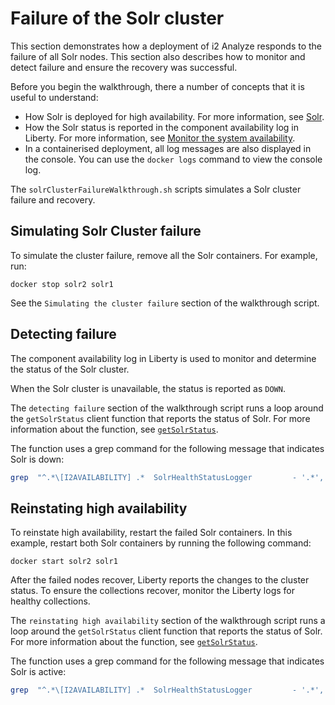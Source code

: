 # Failure of the Solr cluster
This section demonstrates how a deployment of i2 Analyze responds to the failure of all Solr nodes. This section also describes how to monitor and detect failure and ensure the recovery was successful.

Before you begin the walkthrough, there a number of concepts that it is useful to understand:
* How Solr is deployed for high availability. For more information, see [Solr](https://www.ibm.com/support/knowledgecenter/SSXVTH_latest/com.ibm.i2.eia.go.live.doc/solr_co.html).
* How the Solr status is reported in the component availability log in Liberty. For more information, see [Monitor the system availability](https://www.ibm.com/support/knowledgecenter/SSXVTH_latest/com.ibm.i2.eia.go.live.doc/ha_monitoring.html).
* In a containerised deployment, all log messages are also displayed in the console. You can use the `docker logs` command to view the console log.

The `solrClusterFailureWalkthrough.sh` scripts simulates a Solr cluster failure and recovery.

## Simulating Solr Cluster failure

To simulate the cluster failure, remove all the Solr containers. For example, run:

```DOCKER
docker stop solr2 solr1
```

See the `Simulating the cluster failure` section of the walkthrough script.

## Detecting failure
The component availability log in Liberty is used to monitor and determine the status of the Solr cluster.

When the Solr cluster is unavailable, the status is reported as `DOWN`.

The `detecting failure` section of the walkthrough script runs a loop around the `getSolrStatus` client function that reports the status of Solr. For more information about the function, see [`getSolrStatus`](../tools%20and%20functions/client_functions.md#getsolrstatus).

The function uses a grep command for the following message that indicates Solr is down:

```Bash
grep  "^.*\[I2AVAILABILITY] .*  SolrHealthStatusLogger         - '.*', .*'DOWN'"
```

## Reinstating high availability
To reinstate high availability, restart the failed Solr containers. In this example, restart both Solr containers by running the following command:
```DOCKER
docker start solr2 solr1
```

After the failed nodes recover, Liberty reports the changes to the cluster status. To ensure the collections recover, monitor the Liberty logs for healthy collections.

The `reinstating high availability` section of the walkthrough script runs a loop around the `getSolrStatus` client function that reports the status of Solr. For more information about the function, see [`getSolrStatus`](../tools%20and%20functions/client_functions.md#getsolrstatus).

The function uses a grep command for the following message that indicates Solr is active:

```Bash
grep  "^.*\[I2AVAILABILITY] .*  SolrHealthStatusLogger         - '.*', .*'ALL_REPLICAS_ACTIVE'"
```
